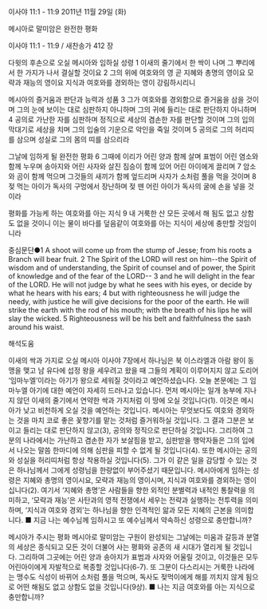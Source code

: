 이사야 11:1 - 11:9 
2011년 11월 29일 (화)

메시아로 말미암은 완전한 평화



이사야 11:1 - 11:9 / 새찬송가 412 장


다윗의 후손으로 오실 메시아와 임하실 성령
1 이새의 줄기에서 한 싹이 나며 그 뿌리에서 한 가지가 나서 결실할 것이요 2 그의 위에 여호와의 영 곧 지혜와 총명의 영이요 모략과 재능의 영이요 지식과 여호와를 경외하는 영이 강림하시리니

메시아의 즐거움과 판단과 능력과 성품
3 그가 여호와를 경외함으로 즐거움을 삼을 것이며 그의 눈에 보이는 대로 심판하지 아니하며 그의 귀에 들리는 대로 판단하지 아니하며 4 공의로 가난한 자를 심판하며 정직으로 세상의 겸손한 자를 판단할 것이며 그의 입의 막대기로 세상을 치며 그의 입술의 기운으로 악인을 죽일 것이며 5 공의로 그의 허리띠를 삼으며 성실로 그의 몸의 띠를 삼으리라

그날에 임하게 될 완전한 평화
6 그때에 이리가 어린 양과 함께 살며 표범이 어린 염소와 함께 누우며 송아지와 어린 사자와 살진 짐승이 함께 있어 어린 아이에게 끌리며 7 암소와 곰이 함께 먹으며 그것들의 새끼가 함께 엎드리며 사자가 소처럼 풀을 먹을 것이며 8 젖 먹는 아이가 독사의 구멍에서 장난하며 젖 뗀 어린 아이가 독사의 굴에 손을 넣을 것이라

평화를 가능케 하는 여호와를 아는 지식
9 내 거룩한 산 모든 곳에서 해 됨도 없고 상함도 없을 것이니 이는 물이 바다를 덮음같이 여호와를 아는 지식이 세상에 충만할 것임이니라

중심문단●1 A shoot will come up from the stump of Jesse; from his roots a Branch will bear fruit. 2 The Spirit of the LORD will rest on him--the Spirit of wisdom and of understanding, the Spirit of counsel and of power, the Spirit of knowledge and of the fear of the LORD-- 3 and he will delight in the fear of the LORD. He will not judge by what he sees with his eyes, or decide by what he hears with his ears; 4 but with righteousness he will judge the needy, with justice he will give decisions for the poor of the earth. He will strike the earth with the rod of his mouth; with the breath of his lips he will slay the wicked. 5 Righteousness will be his belt and faithfulness the sash around his waist.

해석도움





이새의 싹과 가지로 오실 메시아  이사야 7장에서 하나님은 북 이스라엘과 아람 왕이 동맹을 맺고 남 유다에 섭정 왕을 세우려고 왔을 때 그들의 계획이 이루어지지 않고 도리어 ‘임마누엘’이라는 아기가 왕으로 세워질 것이라고 예언하셨습니다. 오늘 본문에는 그 임마누엘 아기에 대한 예언이 자세히 드러나고 있습니다. 먼저 메시아는 일개 농부에 지나지 않던 이새의 줄기에서 연약한 싹과 가지처럼 이 땅에 오실 것입니다(1). 이것은 메시아가 낮고 비천하게 오실 것을 예언하는 것입니다. 메시아는 무엇보다도 여호와 경외하는 것을 마치 코로 좋은 꽃향기를 맡는 것처럼 즐거워하실 것입니다. 그 결과 그분은 보이고 들리는 대로 판단하지 않고(3), 공의와 정직으로 판단하실 것입니다. 그리하여 그분의 나라에서는 가난하고 겸손한 자가 보살핌을 받고, 심판받을 행악자들은 그의 입에서 나오는 말씀 한마디에 의해 심판을 피할 수 없게 될 것입니다(4). 또한 메시아는 공의와 성실을 허리띠처럼 항상 착용하실 것입니다(5). 그가 이 같은 일을 감당할 수 있는 것은 하나님께서 그에게 성령님을 한량없이 부어주셨기 때문입니다. 메시아에게 임하는 성령은 지혜와 총명의 영이시요, 모략과 재능의 영이시며, 지식과 여호와를 경외하는 영이십니다(2). 여기서 ‘지혜와 총명’은 사람들을 향한 외적인 분별력과 내적인 통찰력을 의미하고, ‘모략과 재능’은 사탄과의 영적 전쟁에서 세우는 전략과 실행하는 전투력을 의미하며, ‘지식과 여호와 경외’는 하나님을 향한 인격적인 앎과 모든 지혜의 근본을 의미합니다.
■ 지금 나는 예수님께 임하시고 또 예수님께서 약속하신 성령으로 충만합니까?

메시아가 주시는 평화  메시아로 말미암는 구원이 완성되는 그날에는 미움과 갈등과 분열의 세상은 종식되고 모든 것이 더불어 사는 평화와 공존의 새 시대가 열리게 될 것입니다. 그리하여 그곳에는 어린 양과 송아지가 표범과 사자와 어울릴 것이고, 이것들은 모두 어린아이에게 자발적으로 복종할 것입니다(6-7). 또 그분이 다스리시는 거룩한 나라에는 맹수도 식성이 바뀌어 소처럼 풀을 먹으며, 독사도 젖먹이에게 해를 끼치지 않게 됨으로 어떤 해됨도 없고 상함도 없을 것입니다(9상). 
■ 나는 지금 여호와를 아는 지식으로 충만합니까?